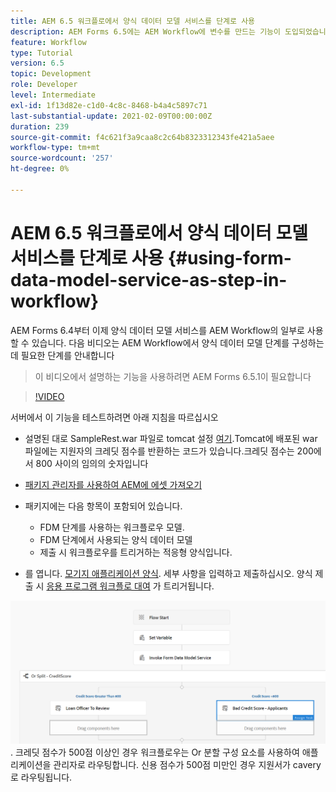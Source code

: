 ```yaml
---
title: AEM 6.5 워크플로에서 양식 데이터 모델 서비스를 단계로 사용
description: AEM Forms 6.5에는 AEM Workflow에 변수를 만드는 기능이 도입되었습니다. AEM Workflow의 "양식 데이터 모델 서비스 호출"을 사용하는 이 새로운 기능은 매우 쉬워졌습니다. 다음 비디오는 AEM Workflow에서 양식 데이터 모델 서비스 호출 사용과 관련된 단계를 설명합니다.
feature: Workflow
type: Tutorial
version: 6.5
topic: Development
role: Developer
level: Intermediate
exl-id: 1f13d82e-c1d0-4c8c-8468-b4a4c5897c71
last-substantial-update: 2021-02-09T00:00:00Z
duration: 239
source-git-commit: f4c621f3a9caa8c2c64b8323312343fe421a5aee
workflow-type: tm+mt
source-wordcount: '257'
ht-degree: 0%

---
```


# AEM 6.5 워크플로에서 양식 데이터 모델 서비스를 단계로 사용 {#using-form-data-model-service-as-step-in-workflow}

AEM Forms 6.4부터 이제 양식 데이터 모델 서비스를 AEM Workflow의 일부로 사용할 수 있습니다. 다음 비디오는 AEM Workflow에서 양식 데이터 모델 단계를 구성하는 데 필요한 단계를 안내합니다

>이 비디오에서 설명하는 기능을 사용하려면 AEM Forms 6.5.1이 필요합니다


>[!VIDEO](https://video.tv.adobe.com/v/28145?quality=12&learn=on)

서버에서 이 기능을 테스트하려면 아래 지침을 따르십시오

* 설명된 대로 SampleRest.war 파일로 tomcat 설정 [여기](https://helpx.adobe.com/experience-manager/kt/forms/using/preparing-datasource-for-form-data-model-tutorial-use.html).Tomcat에 배포된 war 파일에는 지원자의 크레딧 점수를 반환하는 코드가 있습니다.크레딧 점수는 200에서 800 사이의 임의의 숫자입니다

* [패키지 관리자를 사용하여 AEM에 에셋 가져오기](assets/aem65-loanapplication.zip)
* 패키지에는 다음 항목이 포함되어 있습니다.

   * FDM 단계를 사용하는 워크플로우 모델.
   * FDM 단계에서 사용되는 양식 데이터 모델
   * 제출 시 워크플로우를 트리거하는 적응형 양식입니다.
* 를 엽니다. [모기지 애플리케이션 양식](http://localhost:4502/content/dam/formsanddocuments/loanapplication/jcr:content?wcmmode=disabled). 세부 사항을 입력하고 제출하십시오. 양식 제출 시 [응용 프로그램 워크플로 대여](http://http://localhost:4502/editor.html/conf/global/settings/workflow/models/LoanApplication2.html) 가 트리거됩니다.

![ 워크플로우 ](assets/invokefdm651.PNG).
크레딧 점수가 500점 이상인 경우 워크플로우는 Or 분할 구성 요소를 사용하여 애플리케이션을 관리자로 라우팅합니다. 신용 점수가 500점 미만인 경우 지원서가 cavery로 라우팅됩니다.

